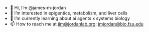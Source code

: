 - 👋 Hi, I’m @james-m-jordan
- 👀 I’m interested in epigentics, metabolism, and liver cells
- 🌱 I’m currently learning about ai agents x systems biology
- 📫 How to reach me at jim@jordanlab.org; jmjordan@bio.fsu.edu

<!---
james-m-jordan/james-m-jordan is a ✨ special ✨ repository because its `README.md` (this file) appears on your GitHub profile.
You can click the Preview link to take a look at your changes.
--->
